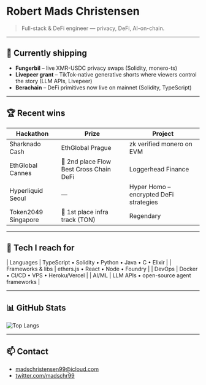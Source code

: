 <!-- README.md -->
# Robert Mads Christensen

> Full-stack & DeFi engineer — privacy, DeFi, AI-on-chain.

---

## 🔭 Currently shipping

- **Fungerbil** – live XMR-USDC privacy swaps (Solidity, monero-ts)  
- **Livepeer grant** – TikTok-native generative shorts where viewers control the story (LLM APIs, Livepeer)  
- **Berachain** – DeFi primitives now live on mainnet (Solidity, TypeScript)

---
## 🏆 Recent wins

| Hackathon | Prize | Project |
|-----------|-------|---------|
| Sharknado Cash | EthGlobal Prague | zk verified monero on EVM |
| EthGlobal Cannes | 🥈 2nd place Flow Best Cross Chain DeFi | Loggerhead Finance |
| Hyperliquid Seoul | — | Hyper Homo – encrypted DeFi strategies |
| Token2049 Singapore | 🥇 1st place infra track (TON) | Regendary |

---

## 🧰 Tech I reach for

| Languages | TypeScript • Solidity • Python • Java • C • Elixir |
| Frameworks & libs | ethers.js • React • Node • Foundry |
| DevOps | Docker • CI/CD • VPS • Heroku/Vercel |
| AI/ML | LLM APIs • open-source agent frameworks |

---

## 📊 GitHub Stats

![Top Langs](https://github-readme-stats.vercel.app/api/top-langs/?username=madschristensen99&theme=transparent&hide_border=true&layout=compact)

---

## 📫 Contact

- madschristensen99@icloud.com  
- [twitter.com/madschr99](https://twitter.com/madschr99)
